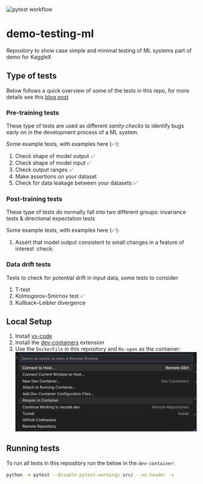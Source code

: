 ![pytest workflow](https://github.com/MarcusElwin/demo-testing-ml/actions/workflows/pytest.yaml/badge.svg)

# demo-testing-ml
Repository to show case simple and minimal testing of ML systems part of demo for KaggleX

## Type of tests
Below follows a quick overview of some of the tests in this repo, for more details see this [blog post](https://dswithmac.com/posts/testing-ml/)

### Pre-training tests
These type of tests are used as different *sanity checks* to identify bugs early on in the development process of a ML system.

Some example tests, with examples here (✅):
1. Check shape of model output ✅
2. Check shape of model input ✅
3. Check output ranges ✅
4. Make assertions on your dataset
5. Check for data leakage between your datasets ✅

### Post-training tests
These type of tests do normally fall into two different groups: invariance tests & directional expectation tests

Some example tests, with examples here (✅):
1. Assert that model output consistent to small changes in a feature of interest :check:

### Data drift tests
Tests to check for potential drift in input data, some tests to consider:
1. T-test
2. Kolmogorov-Smirnov test ✅
3. Kullback–Leibler divergence

## Local Setup
1. Install [vs-code](https://code.visualstudio.com/download)
2. Install the [dev-containers](https://code.visualstudio.com/docs/devcontainers/tutorial) extension
3. Use the `DockerFile` in this repository and `Re-open` as the container: 
![Open dev container](image.png)

## Running tests
To run all tests in this repository run the below in the `dev-container`:
```sh
python -m pytest --disable-pytest-warnings src/ --no-header -v
```